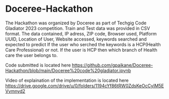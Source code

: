 # Doceree-Hackathon
The Hackathon was organized by Doceree as part of Techgig Code Gladiator 2023 competition.
Train and Test data was provided in CSV format.
The data contained, IP adress, ZIP code, Browser used, Platform UUID, Location of User, Website accessed, keywords searched and expected to predict If the user who serched the keywords is a HCP(Health Care Professional) or not.
If the user is HCP then which branch of Health care the user belongs to.

Code submitted is located here https://github.com/gpaikane/Doceree-Hackathon/blob/main/Doceree%20code%20gladiator.ipynb


Video of explaination of the implementation is located here https://drive.google.com/drive/u/0/folders/1194cYf86tRW0ZdsKeOcCyIM5EVvmnyd2
